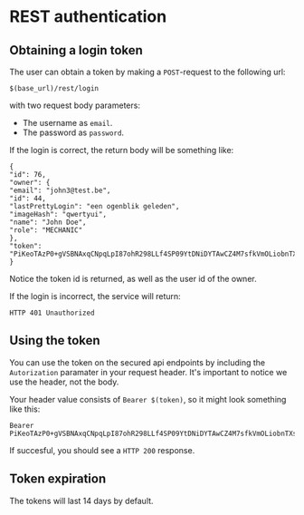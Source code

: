 # REST authentication

## Obtaining a login token
The user can obtain a token by making a ```POST```-request to the following url:
```
$(base_url)/rest/login
```

with two request body parameters:
- The username as ```email```.
- The password as ```password```.

If the login is correct, the return body will be something like:
```(json)
{
"id": 76,
"owner": {
"email": "john3@test.be",
"id": 44,
"lastPrettyLogin": "een ogenblik geleden",
"imageHash": "qwertyui",
"name": "John Doe",
"role": "MECHANIC"
},
"token": "PiKeoTAzP0+gVSBNAxqCNpqLpI87ohR298LLf4SP09YtDNiDYTAwCZ4M7sfkVmOLiobnTXsF3AvfeqbzAJZc0TGlWcZgkOq63sgtEG41h3b4/nFsG/tUAjKgbNSxTml3NJ3A3DLP9HJuCRFXJPWv9/PKA5vKOvQibog6ZdYbsx9VFpH71g1/ZJ1K176q0uP+Ot8MEySihBr8vnye4jRYgGEbL/XKL8qYNQOZkpdMVyN0XhJ9mwqw6m2LAvRpFwLv"
}
```
Notice the token id is returned, as well as the user id of the owner. 

If the login is incorrect, the service will return:
```
HTTP 401 Unauthorized
```

## Using the token
You can use the token on the secured api endpoints by including the ```Autorization``` paramater in your request header. It's important to notice we use the header, not the body.

Your header value consists of ```Bearer $(token)```, so it might look something like this:
```
Bearer PiKeoTAzP0+gVSBNAxqCNpqLpI87ohR298LLf4SP09YtDNiDYTAwCZ4M7sfkVmOLiobnTXsF3AvfeqbzAJZc0TGlWcZgkOq63sgtEG41h3b4/nFsG/tUAjKgbNSxTml3NJ3A3DLP9HJuCRFXJPWv9/PKA5vKOvQibog6ZdYbsx9VFpH71g1/ZJ1K176q0uP+Ot8MEySihBr8vnye4jRYgGEbL/XKL8qYNQOZkpdMVyN0XhJ9mwqw6m2LAvRpFwLv
```

If succesful, you should see a ```HTTP 200``` response.

## Token expiration
The tokens will last 14 days by default.
